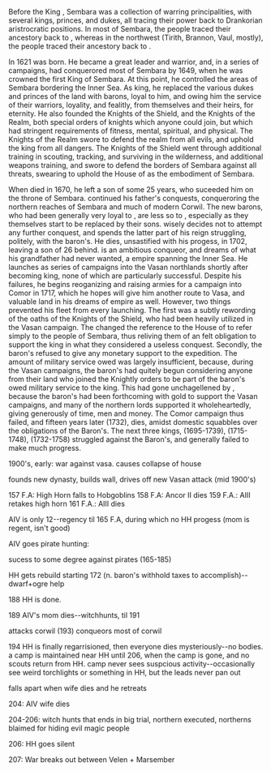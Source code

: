 
Before the King <name>, Sembara was a collection of warring principalities,
 with several kings, princes, and dukes, all tracing their power back to
 Drankorian aristrocratic positions.
 In most of Sembara, the people traced their ancestory back to <name>, whereas
 in the northwest (Tirith, Brannon, Vaul, mostly), the people traced their
 ancestory back to <name>.

In 1621 <name> was born.
 He became a great leader and warrior, and, in a series of campaigns, had
 conquerored most of Sembara by 1649, when he was crowned the first King
 of Sembara.
 At this point, he controlled the areas of Sembara bordering the Inner Sea.
 As king, he replaced the various dukes and princes of the land with barons,
 loyal to him, and owing him the service of their warriors, loyality, and
 fealitly, from themselves and their heirs, for eternity.
 He also founded the Knights of the Shield, and the Knights of the Realm,
 both special orders of knights which anyone could join, but which had stringent
 requirements of fitness, mental, spiritual, and physical.
 The Knights of the Realm swore to defend the realm from all evils, and
 uphold the king from all dangers.
 The Knights of the Shield went through additional training in scouting,
 tracking, and surviving in the wilderness, and additional weapons training,
 and swore to defend the borders of Sembara against all threats, swearing
 to uphold the House of <name> as the embodiment of Sembara.

When <name> died in 1670, he left a son of some 25 years, who suceeded him
 on the throne of Sembara.
 <name1> continued his father's conquests, conqueroring the northern reaches
 of Sembara and much of modern Corwil.
 The new barons, who had been generally very loyal to <name>, are less so
 to <name1>, especially as they themselves start to be replaced by their
 sons.
 <name1> wisely decides not to attempt any further conquest, and spends
 the latter part of his reign struggling, politely, with the baron's.
 He dies, unsastified with his progess, in 1702, leaving a son of 26 behind.
 <name2> is an ambitious conqueor, and dreams of what his grandfather had
 never wanted, a empire spanning the Inner Sea.
 He launches as series of campaigns into the Vasan northlands shortly after
 becoming king, none of which are particularly successful.
 Despite his failures, he begins reoganizing and raising armies for a campaign
 into Comor in 1717, which he hopes will give him another route to Vasa,
 and valuable land in his dreams of empire as well.
 However, two things prevented his fleet from every launching.
 The first was a subtly rewording of the oaths of the Knights of the Shield,
 who had been heavily utilized in the Vasan campaign.
 The changed the reference to the House of <name> to refer simply to the people of Sembara, thus reliving them of an felt obligation to support the king in what they  considered a useless conquest.
 Secondly, the baron's refused to give any monetary support to the expedition.
 The amount of military service owed was largely insufficient, because,
 during the Vasan campaigns, the baron's had quitely begun considering anyone
 from their land who joined the Knightly orders to be part of the baron's
 owed military service to the king.
 This had gone unchagellened by <name2>, because the baron's had been forthcoming with gold to support the Vasan campaigns, and many of the northern lords
 supported it wholeheartedly, giving generously of time, men and money. The Comor campaign thus failed, and fifteen years later (1732), <name2>
 dies, amidst domestic squabbles over the obligations of the Baron's.
 The next three kings, <name3> (1695-1739), <name4> (1715-1748), <name5>
 (1732-1758) struggled against the Baron's, and generally failed to make
 much progress.

1900's, early: war against vasa.
 causes collapse of <name> house

<name6> founds new dynasty, builds wall, drives off new Vasan attack (mid
 1900's)

157 F.A: High Horn falls to Hobgoblins
158 F.A: Ancor II dies
159 F.A.: AIII retakes high horn
161 F.A.: AIII dies

AIV is only 12--regency til 165 F.A, during which no HH progess (mom is regent,
 isn't good)

AIV goes pirate hunting:

sucess to some degree against pirates (165-185)

HH gets rebuild starting 172 (n.
 baron's withhold taxes to accomplish)--dwarf+ogre help

188 HH is done.

189 AIV's mom dies--witchhunts, til 191

attacks corwil (193)
conqueors most of corwil

194 HH is finally regarrisioned, then everyone dies mysteriously--no bodies.
 a camp is maintained near HH until 206, when the camp is gone, and no scouts
 return from HH.
 camp never sees suspcious activity--occasionally see weird torchlights
 or something in HH, but the leads never pan out

falls apart when wife dies and he retreats

204: AIV wife dies

204-206: witch hunts that ends in big trial, northern executed, northerns
 blaimed for hiding evil magic people

206: HH goes silent

207: War breaks out between Velen + Marsember